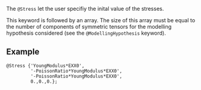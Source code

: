 The `@Stress` let the user specifiy the inital value of the stresses.

This keyword is followed by an array. The size of this array must be
equal to the number of components of symmetric tensors for the
modelling hypothesis considered (see the `@ModellingHypothesis`
keyword).

## Example

~~~~ {.cpp}
@Stress {'YoungModulus*EXX0',
         '-PoissonRatio*YoungModulus*EXX0',
         '-PoissonRatio*YoungModulus*EXX0',
         0.,0.,0.};
~~~~

